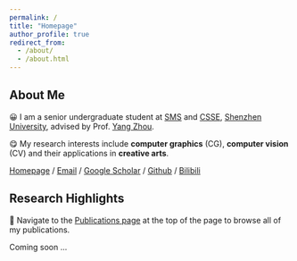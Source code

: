 ```yaml
---
permalink: /
title: "Homepage"
author_profile: true
redirect_from: 
  - /about/
  - /about.html
---
```


## About Me

😀 I am a senior undergraduate student at [SMS](https://math.szu.edu.cn/) and [CSSE](https://csse.szu.edu.cn/), [Shenzhen University](https://www.szu.edu.cn/), 
advised by Prof. [Yang Zhou](https://zhouyangvcc.github.io/). 

😋 My research interests include **computer graphics** (CG), **computer vision** (CV) and their applications in **creative arts**.

[Homepage](https://hytidel.github.io/) / [Email](hytidel333@gmail.com) / [Google Scholar]() / [Github](https://github.com/hytidel) / [Bilibili](https://space.bilibili.com/382329676)

## Research Highlights

🧐 Navigate to the [Publications page](#publications) at the top of the page to browse all of my publications. 

Coming soon ...

